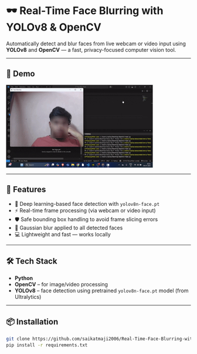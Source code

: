 # 🕶️ Real-Time Face Blurring with YOLOv8 & OpenCV

Automatically detect and blur faces from live webcam or video input using **YOLOv8** and **OpenCV** — a fast, privacy-focused computer vision tool.

---

## 🎥 Demo

![Face Blur Demo](https://github.com/saikatmaji2006/Real-Time-Face-Blurring-with-YOLOv8-OpenCV/blob/main/Demo/DemoVideoFaceBlur.gif)  

---

## 🚀 Features

- 🧠 Deep learning-based face detection with `yolov8n-face.pt`
- ⚡ Real-time frame processing (via webcam or video input)
- 🛡️ Safe bounding box handling to avoid frame slicing errors
- 🧊 Gaussian blur applied to all detected faces
- 💻 Lightweight and fast — works locally

---

## 🛠 Tech Stack

- **Python**
- **OpenCV** – for image/video processing
- **YOLOv8** – face detection using pretrained `yolov8n-face.pt` model (from Ultralytics)


---

## 📦 Installation

```bash
git clone https://github.com/saikatmaji2006/Real-Time-Face-Blurring-with-YOLOv8-OpenCV
pip install -r requirements.txt
